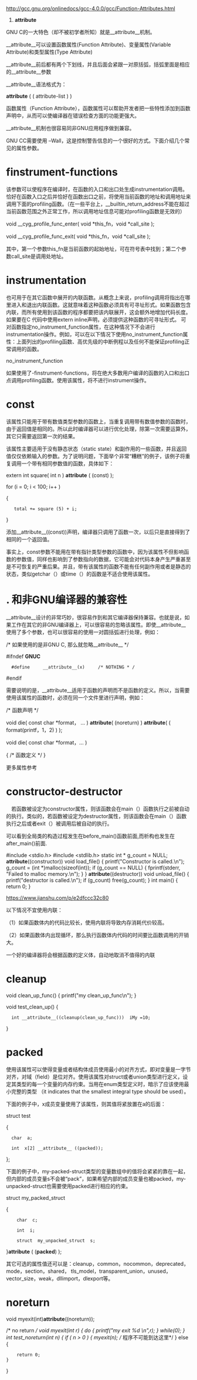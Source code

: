 
http://gcc.gnu.org/onlinedocs/gcc-4.0.0/gcc/Function-Attributes.html


1. __attribute__

GNU C的一大特色（却不被初学者所知）就是__attribute__机制。

__attribute__可以设置函数属性(Function Attribute)、变量属性(Variable Attribute)和类型属性(Type Attribute)

__attribute__前后都有两个下划线，并且后面会紧跟一对原括弧，括弧里面是相应的__attribute__参数

__attribute__语法格式为：

__attribute__ ( ( attribute-list ) )

函数属性（Function Attribute），函数属性可以帮助开发者把一些特性添加到函数声明中，从而可以使编译器在错误检查方面的功能更强大。

__attribute__机制也很容易同非GNU应用程序做到兼容。

GNU CC需要使用 –Wall，这是控制警告信息的一个很好的方式。下面介绍几个常见的属性参数。

# finstrument-functions

该参数可以使程序在编译时，在函数的入口和出口处生成instrumentation调用。恰好在函数入口之后并恰好在函数出口之前，将使用当前函数的地址和调用地址来调用下面的profiling函数。（在一些平台上，__builtin_return_address不能在超过当前函数范围之外正常工作，所以调用地址信息可能对profiling函数是无效的）

void  __cyg_profile_func_enter( void  *this_fn，void  *call_site );

void  __cyg_profile_func_exit( void  *this_fn，void  *call_site );

其中，第一个参数this_fn是当前函数的起始地址，可在符号表中找到；第二个参数call_site是调用处地址。


# instrumentation

也可用于在其它函数中展开的内联函数。从概念上来说，profiling调用将指出在哪里进入和退出内联函数。这就意味着这种函数必须具有可寻址形式。如果函数包含内联，而所有使用到该函数的程序都要把该内联展开，这会额外地增加代码长度。如果要在C 代码中使用extern inline声明，必须提供这种函数的可寻址形式。
可对函数指定no_instrument_function属性，在这种情况下不会进行 instrumentation操作。例如，可以在以下情况下使用no_instrument_function属性：上面列出的profiling函数、高优先级的中断例程以及任何不能保证profiling正常调用的函数。

no_instrument_function

如果使用了-finstrument-functions，将在绝大多数用户编译的函数的入口和出口点调用profiling函数。使用该属性，将不进行instrument操作。


#  const

该属性只能用于带有数值类型参数的函数上，当重复调用带有数值参数的函数时，由于返回值是相同的。所以此时编译器可以进行优化处理，除第一次需要运算外， 其它只需要返回第一次的结果。

该属性主要适用于没有静态状态（static state）和副作用的一些函数，并且返回值仅仅依赖输入的参数。为了说明问题，下面举个非常“糟糕”的例子，该例子将重复调用一个带有相同参数值的函数，具体如下：

extern int  square( int  n ) __attribute__ ( (const) );

for (i = 0; i < 100; i++ )                 

{      

       total += square (5) + i;            

}

添加__attribute__((const))声明，编译器只调用了函数一次，以后只是直接得到了相同的一个返回值。

事实上，const参数不能用在带有指针类型参数的函数中，因为该属性不但影响函数的参数值，同样也影响到了参数指向的数据，它可能会对代码本身产生严重甚至是不可恢复的严重后果。并且，带有该属性的函数不能有任何副作用或者是静态的状态，类似getchar（）或time（）的函数是不适合使用该属性。


# . 和非GNU编译器的兼容性

__attribute__设计的非常巧妙，很容易作到和其它编译器保持兼容。也就是说，如果工作在其它的非GNU编译器上，可以很容易的忽略该属性。即使__attribute__使用了多个参数，也可以很容易的使用一对圆括弧进行处理，例如：

 /* 如果使用的是非GNU C, 那么就忽略__attribute__ */

#ifndef __GNUC__

      #define     __attribute__(x)     /* NOTHING * /

#endif

需要说明的是，__attribute__适用于函数的声明而不是函数的定义。所以，当需要使用该属性的函数时，必须在同一个文件里进行声明，例如：

/* 函数声明 */

void  die( const char *format， ... ) __attribute__( (noreturn) )   __attribute__( ( format(printf，1，2) ) );

void  die( const char *format，... )

{   /* 函数定义 */  }

更多属性参考

# constructor-destructor

　若函数被设定为constructor属性，则该函数会在main（）函数执行之前被自动的执行。类似的，若函数被设定为destructor属性，则该函数会在main（）函数执行之后或者exit（）被调用后被自动的执行。
 
 可以看到全局类的构造过程发生在before_main()函数前面,而析构也发生在after_main()前面.
 
   #include <stdio.h>
  #include <stdlib.h>
  static int * g_count = NULL;
  __attribute__((constructor)) void load_file()
  {
      printf("Constructor is called.\n");
      g_count = (int *)malloc(sizeof(int));
      if (g_count == NULL)
      {
      fprintf(stderr, "Failed to malloc memory.\n");
      }
  }
  __attribute__((destructor)) void unload_file()
  {
      printf("destructor is called.\n");
      if (g_count)
      free(g_count);
  }
  int main()
  {
      return 0;
  }



https://www.jianshu.com/p/e2dfccc32c80


以下情况不宜使用内联：

（1）如果函数体内的代码比较长，使用内联将导致内存消耗代价较高。

（2）如果函数体内出现循环，那么执行函数体内代码的时间要比函数调用的开销大。

一个好的编译器将会根据函数的定义体，自动地取消不值得的内联

# cleanup


  void clean_up_func() {
       printf("my clean_up_func\n");
  }

  void test_clean_up() {

      int __attribute__((cleanup(clean_up_func)))  iMy =10;
  }
  
#  packed

使用该属性可以使得变量或者结构体成员使用最小的对齐方式，即对变量是一字节对齐，对域（field）是位对齐。使用该属性对struct或者union类型进行定义，设定其类型的每一个变量的内存约束。当用在enum类型定义时，暗示了应该使用最小完整的类型 （it indicates that the smallest integral type should be used）。

下面的例子中，x成员变量使用了该属性，则其值将紧放置在a的后面：

struct  test

{

      char  a;

      int  x[2] __attribute__ ((packed));

};

下面的例子中，my-packed-struct类型的变量数组中的值将会紧紧的靠在一起，但内部的成员变量s不会被“pack”，如果希望内部的成员变量也被packed，my-unpacked-struct也需要使用packed进行相应的约束。

struct my_packed_struct

{

        char  c;

        int  i;

        struct  my_unpacked_struct  s;

}__attribute__ ( (__packed__) );

其它可选的属性值还可以是：cleanup，common，nocommon，deprecated，mode，section，shared， tls_model，transparent_union，unused，vector_size，weak，dllimport，dlexport等。
  
# noreturn
void myexit(int)__attribute__((noreturn));
  
  /* no return */
void myexit(int r)  {
    do
    {
        printf("my exit %d \n",r);
    }
    while(0);
}
int test_noreturn(int n)
{
    if ( n > 0 )
    {
        myexit(n);
        /* 程序不可能到达这里*/
    }
    else
    {

        return 0;
    }
}
